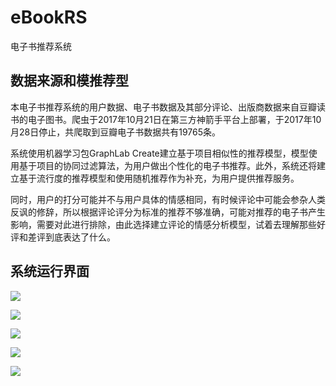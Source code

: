 # eBookRS
电子书推荐系统

## 数据来源和模推荐型

本电子书推荐系统的用户数据、电子书数据及其部分评论、出版商数据来自豆瓣读书的电子图书。爬虫于2017年10月21日在第三方神箭手平台上部署，于2017年10月28日停止，共爬取到豆瓣电子书数据共有19765条。

系统使用机器学习包GraphLab Create建立基于项目相似性的推荐模型，模型使用基于项目的协同过滤算法，为用户做出个性化的电子书推荐。此外，系统还将建立基于流行度的推荐模型和使用随机推荐作为补充，为用户提供推荐服务。

同时，用户的打分可能并不与用户具体的情感相同，有时候评论中可能会参杂人类反讽的修辞，所以根据评论评分为标准的推荐不够准确，可能对推荐的电子书产生影响，需要对此进行排除，由此选择建立评论的情感分析模型，试着去理解那些好评和差评到底表达了什么。

## 系统运行界面
![](https://github.com/tjnu1430130310/eBookRS/blob/master/static/img/running/127.0.0.1_8000_.png)

![](https://github.com/tjnu1430130310/eBookRS/blob/master/static/img/running/127.0.0.1_8000_user_index.png)

![](https://github.com/tjnu1430130310/eBookRS/blob/master/static/img/running/127.0.0.1_8000_books_12578_.png)

![](https://github.com/tjnu1430130310/eBookRS/blob/master/static/img/running/127.0.0.1_8000_admin_.png)

![](https://github.com/tjnu1430130310/eBookRS/blob/master/static/img/running/127.0.0.1_8000_admin_books_book_.png)
